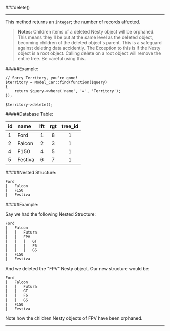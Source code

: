 ###delete()

-----------

This method returns an `integer`; the number of records affected.

>**Notes:** Children items of a deleted Nesty object will be orphaned. This means they'll be put at the same level as the deleted object, becoming children of the deleted object's parent. This is a safeguard against deleting data accidently. The Exception to this is if the Nesty object is a root object. Calling delete on a root object will remove the entire tree. Be careful using this.

#####Example:

	// Sorry Territory, you're gone!
	$territory = Model_Car::find(function($query)
	{
		return $query->where('name', '=', 'Territory');
	});
	
	$territory->delete();

#####Database Table:

id        | name      | lft         | rgt         | tree_id
:-------- | :-------- | :---------: | :---------: | :------:
1         | Ford      | 1           | 8           | 1
2         | Falcon    | 2           | 3           | 1
4         | F150      | 4           | 5           | 1
5         | Festiva   | 6           | 7           | 1


#####Nested Structure:

	Ford
	|   Falcon
	|   F150
	|   Festiva

#####Example:

Say we had the following Nested Structure:

	Ford
	|   Falcon
	|   |   Futura
	|   |   FPV
	|   |   |   GT
	|   |   |   F6
	|   |   |   GS
	|   F150
	|   Festiva

And we deleted the "FPV" Nesty object. Our new structure would be:

	Ford
	|   Falcon
	|   |   Futura
	|   |   GT
	|   |   F6
	|   |   GS
	|   F150
	|   Festiva

Note how the children Nesty objects of FPV have been orphaned.

----------
